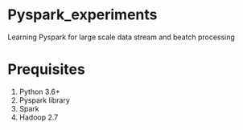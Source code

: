 # Pyspark_experiments
Learning Pyspark for large scale data stream and beatch processing 

# Prequisites
1. Python 3.6+
2. Pyspark library
3. Spark
4. Hadoop 2.7
